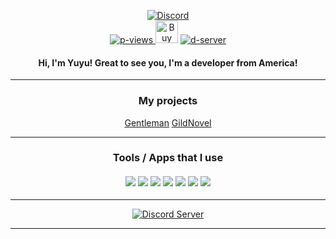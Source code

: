 <div align="center">
  <p>
   <a href="https://discord.com/users/748597084134834186">
      <img title="Discord" src="https://discord.c99.nl/widget/theme-3/748597084134834186.png">
    <a/>
      </br>
    <a href="https://github.com/yuyulbm">
      <img title="p-views" src="https://komarev.com/ghpvc/?username=yuyulbm&color=347deb&style=flat-square">
    </a>
  <a href='https://ko-fi.com/H2H6JPJJV' target='_blank'><img height='36' style='border:0px;height:36px;' src='https://storage.ko-fi.com/cdn/kofi2.png?v=3' border='0' alt='Buy Me a Coffee at ko-fi.com' /></a>
    <a href="https://discord.gg/j3YamACwPu">
      <img title="d-server" src="https://img.shields.io/discord/760641617136320522?label=Discord+Community&logo=discord&logoColor=fafafa&color=347deb&style=flat-square">
    </a>
  </p>

  <h4>Hi, I'm Yuyu! Great to see you, I'm a developer from America!</h4>
  
  ----
  
  <h3>My projects</h4>
  <p>
    <a href="https://gentleman-production.up.railway.app/home">Gentleman</a>
    <a href="https://novels-production.up.railway.app/home">GildNovel</a>
  </p>
  
  ----
  
  <h3>
    Tools / Apps that I use
    <br><br>
    <img src="https://img.shields.io/badge/node.js%20-%2343853D.svg?&style=for-the-badge&logo=node.js&logoColor=white">
    <img src="https://img.shields.io/badge/javascript%20-%23323330.svg?&style=for-the-badge&logo=javascript&logoColor=%23F7DF1E">
    <img src="https://img.shields.io/badge/Express.js-000000?style=for-the-badge&logo=express&logoColor=white">
    <img src="https://img.shields.io/badge/html5%20-%23E34F26.svg?&style=for-the-badge&logo=html5&logoColor=white">
    <img src="https://img.shields.io/badge/css3%20-%231572B6.svg?&style=for-the-badge&logo=css3&logoColor=white">
    <img src="https://img.shields.io/badge/github%20-%23121011.svg?&style=for-the-badge&logo=github&logoColor=white">
    <img src="https://img.shields.io/badge/MongoDB-%234ea94b.svg?&style=for-the-badge&logo=mongodb&logoColor=white">
  </h3>
  
  ----

  <p>
  <a href="https://discord.gg/j3YamACwPu" target="_blank"> 
    <img src="https://discord.com/api/guilds/760641617136320522/widget.png?style=banner2" alt="Discord Server">
  </a>
</p>
  
  ----
